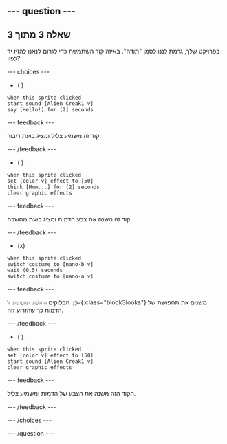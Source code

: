 
--- question ---
---
שאלה 3 מתוך 3
---

בפרויקט שלך, גרמת לננו לסמן "תודה". באיזה קוד השתמשת כדי לגרום לנאנו להזיז יד לפיו?

--- choices ---

- ( )
```blocks3
when this sprite clicked
start sound [Alien Creak1 v]
say [Hello!] for [2] seconds 
```

  --- feedback ---

קוד זה משמיע צליל ומציג בועת דיבור.

  --- /feedback ---

- ( )
```blocks3
when this sprite clicked
set [color v] effect to [50] 
think [Hmm...] for [2] seconds 
clear graphic effects 
```

  --- feedback ---

קוד זה משנה את צבע הדמות ומציג בועת מחשבה.

  --- /feedback ---

- (x)
```blocks3
when this sprite clicked
switch costume to [nano-b v] 
wait (0.5) seconds
switch costume to [nano-a v]
```

  --- feedback ---

כֵּן. הבלוקים `החלפת תחפושת ל-`{:class="block3looks"} משנים את תחפושת של הדמות כך שהזרוע זזה.

  --- /feedback ---

- ( )
```blocks3
when this sprite clicked
set [color v] effect to [50]
start sound [Alien Creak1 v] 
clear graphic effects 
```

  --- feedback ---

הקוד הזה משנה את הצבע של הדמות ומשמיע צליל.

  --- /feedback ---

--- /choices ---

--- /question ---
